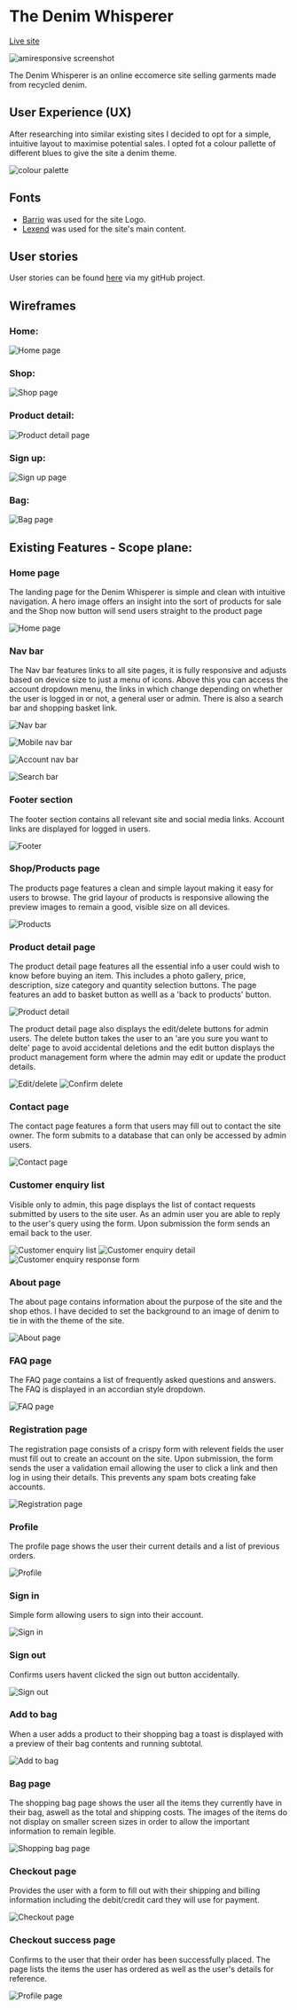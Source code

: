 # The Denim Whisperer

[Live site](https://denim-whisperer-1bbd25e18a83.herokuapp.com/)

![amiresponsive screenshot](documentation/responsivity/amiresponsive.png)

The Denim Whisperer is an online eccomerce site selling garments made from recycled denim.

## User Experience (UX)

After researching into similar existing sites I decided to opt for a simple, intuitive layout to maximise potential sales. I opted fot a colour pallette of different blues to give the site a denim theme.

![colour palette](documentation/responsivity/coolor.png)

## Fonts

- [Barrio](https://fonts.google.com/?query=barrio) was used for the site Logo.
- [Lexend](https://fonts.google.com/specimen/Lexend) was used for the site's main content.

## User stories

User stories can be found [here](https://github.com/users/Jahooli4/projects/5/views/1) via my gitHub project.

## Wireframes
### Home:
![Home page](documentation/wireframes/home.png)
### Shop:
![Shop page](documentation/wireframes/shop.png)
### Product detail:
![Product detail page](documentation/wireframes/product-detail.png)
### Sign up:
![Sign up page](documentation/wireframes/sign-up.png)
### Bag:
![Bag page](documentation/wireframes/bag.png)


## Existing Features - Scope plane:
### Home page
The landing page for the Denim Whisperer is simple and clean with intuitive navigation. A hero image offers an insight into the sort of products for sale and the Shop now button will send users straight to the product page

![Home page](documentation/features/home.png)

### Nav bar
The Nav bar features links to all site pages, it is fully responsive and adjusts based on device size to just a menu of icons. Above this you can access the account dropdown menu, the links in which change depending on whether the user is logged in or not, a general user or admin. There is also a search bar and shopping basket link.

![Nav bar](documentation/features/nav.png)

![Mobile nav bar](documentation/features/mobile-nav.png)

![Account nav bar](documentation/features/account-dropdown.png)

![Search bar](documentation/features/search.png)

### Footer section
The footer section contains all relevant site and social media links. Account links are displayed for logged in users.

![Footer](documentation/features/footer.png)

### Shop/Products page
The products page features a clean and simple layout making it easy for users to browse. The grid layour of products is responsive allowing the preview images to remain a good, visible size on all devices.

![Products](documentation/features/products.png)

### Product detail page
The product detail page features all the essential info a user could wish to know before buying an item. This includes a photo gallery, price, description, size category and quantity selection buttons. The page features an add to basket button as welll as a 'back to products' button.

![Product detail](documentation/features/product-detail.png)

The product detail page also displays the edit/delete buttons for admin users. The delete button takes the user to an 'are you sure you want to delte' page to avoid accidental deletions and the edit button displays the product management form where the admin may edit or update the product details.

![Edit/delete](documentation/features/edit-delete.png)
![Confirm delete](documentation/features/confirm-delete.png)

### Contact page
The contact page features a form that users may fill out to contact the site owner. The form submits to a database that can only be accessed by admin users.

![Contact page](documentation/features/contact.png)

### Customer enquiry list
Visible only to admin, this page displays the list of contact requests submitted by users to the site user. As an admin user you are able to reply to the user's query using the form. Upon submission the form sends an email back to the user.

![Customer enquiry list](documentation/enquiry-list.png)
![Customer enquiry detail](documentation/enquiry-detail.png)
![Customer enquiry response form](documentation/enquiry-response-form.png)


### About page
The about page contains information about the purpose of the site and the shop ethos. I have decided to set the background to an image of denim to tie in with the theme of the site.

![About page](documentation/features/about.png)

### FAQ page
The FAQ page contains a list of frequently asked questions and answers. The FAQ is displayed in an accordian style dropdown.

![FAQ page](documentation/features/faq.png)

### Registration page
The registration page consists of a crispy form with relevent fields the user must fill out to create an account on the site. Upon submission, the form sends the user a validation email allowing the user to click a link and then log in using their details. This prevents any spam bots creating fake accounts.

![Registration page](documentation/features/register.png)

### Profile
The profile page shows the user their current details and a list of previous orders.

![Profile](documentation/features/profile.png)

### Sign in
Simple form allowing users to sign into their account.

![Sign in](documentation/features/signin.png)

### Sign out
Confirms users havent clicked the sign out button accidentally.

![Sign out](documentation/features/signout.png)

### Add to bag 
When a user adds a product to their shopping bag a toast is displayed with a preview of their bag contents and running subtotal.

![Add to bag](documentation/add-to-bag.png)

### Bag page
The shopping bag page shows the user all the items they currently have in their bag, aswell as the total and shipping costs. The images of the items do not display on smaller screen sizes in order to allow the important information to remain legible.

![Shopping bag page](documentation/features/bag.png)

### Checkout page
Provides the user with a form to fill out with their shipping and billing information including the debit/credit card they will use for payment.

![Checkout page](documentation/features/checkout.png)

### Checkout success page
Confirms to the user that their order has been successfully placed. The page lists the items the user has ordered as well as the user's details for reference.

![Profile page](documentation/features/success.png)

